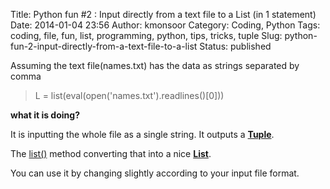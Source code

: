 Title: Python fun #2 :  Input directly from a text file to a List (in 1 statement)
Date: 2014-01-04 23:56
Author: kmonsoor
Category: Coding, Python
Tags: coding, file, fun, list, programming, python, tips, tricks, tuple
Slug: python-fun-2-input-directly-from-a-text-file-to-a-list
Status: published

Assuming the text file(names.txt) has the data as strings separated by
comma

> L = list(eval(open('names.txt').readlines()[0]))

**what it is doing?**

It is inputting the whole file as a single string. It outputs a
[**Tuple**](http://docs.python.org/2/tutorial/datastructures.html#tuples-and-sequences).

The [list()](http://www.tutorialspoint.com/python/list_list.htm) method
converting that into a nice
[**List**](http://docs.python.org/2/tutorial/datastructures.html).

You can use it by changing slightly according to your input file format.
